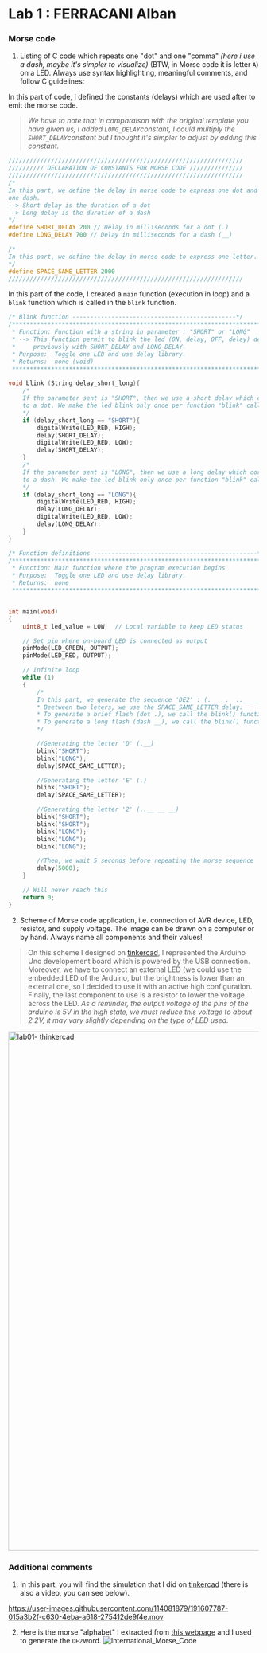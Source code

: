 # Lab 1 : FERRACANI Alban

### Morse code

1. Listing of C code which repeats one "dot" and one "comma" *(here i use a dash, maybe it's simpler to visualize)* (BTW, in Morse code it is letter `A`) on a LED. Always use syntax highlighting, meaningful comments, and follow C guidelines:

In this part of code, I defined the constants (delays) which are used after to emit the morse code. 

>*We have to note that in comparaison with the original template you have given us, I added ```LONG_DELAY```constant, I could multiply 
the ```SHORT_DELAY```constant but I thought it's simpler to adjust by adding this constant.* 

```c
//////////////////////////////////////////////////////////////////
////////// DECLARATION OF CONSTANTS FOR MORSE CODE ///////////////
//////////////////////////////////////////////////////////////////
/*
In this part, we define the delay in morse code to express one dot and 
one dash. 
--> Short delay is the duration of a dot
--> Long delay is the duration of a dash
*/
#define SHORT_DELAY 200 // Delay in milliseconds for a dot (.)
#define LONG_DELAY 700 // Delay in milliseconds for a dash (__)

/*
In this part, we define the delay in morse code to express one letter.
*/
#define SPACE_SAME_LETTER 2000
//////////////////////////////////////////////////////////////////
```

In this part of the code, I created a ```main``` function (execution in loop) and a ```blink``` function which is called in the ```blink``` function.

```c
/* Blink function ----------------------------------------------*/
/**********************************************************************
 * Function: Function with a string in parameter : "SHORT" or "LONG"
 * --> This function permit to blink the led (ON, delay, OFF, delay) defined 
 *     previously with SHORT_DELAY and LONG_DELAY. 
 * Purpose:  Toggle one LED and use delay library.
 * Returns:  none (void)
 **********************************************************************/

void blink (String delay_short_long){
    /*
    If the parameter sent is "SHORT", then we use a short delay which corresponds 
    to a dot. We make the led blink only once per function "blink" call.
    */
    if (delay_short_long == "SHORT"){
        digitalWrite(LED_RED, HIGH);
        delay(SHORT_DELAY);
        digitalWrite(LED_RED, LOW);
        delay(SHORT_DELAY);
    }
    /*
    If the parameter sent is "LONG", then we use a long delay which corresponds 
    to a dash. We make the led blink only once per function "blink" call.
    */
    if (delay_short_long == "LONG"){
        digitalWrite(LED_RED, HIGH);
        delay(LONG_DELAY);
        digitalWrite(LED_RED, LOW);
        delay(LONG_DELAY);
    }
}

/* Function definitions ----------------------------------------------*/
/**********************************************************************
 * Function: Main function where the program execution begins
 * Purpose:  Toggle one LED and use delay library.
 * Returns:  none
 **********************************************************************/


int main(void)
{
    uint8_t led_value = LOW;  // Local variable to keep LED status

    // Set pin where on-board LED is connected as output
    pinMode(LED_GREEN, OUTPUT);
    pinMode(LED_RED, OUTPUT);

    // Infinite loop
    while (1)
    {   
        /*
        In this part, we generate the sequence 'DE2' : (.__  .  ..__ __ __). 
        * Beetween two leters, we use the SPACE_SAME_LETTER delay. 
        * To generate a brief flash (dot .), we call the blink() function with "SHORT" parameter.
        * To generate a long flash (dash __), we call the blink() function with "LONG" parameter.
        */

        //Generating the letter 'D' (.__)
        blink("SHORT");
        blink("LONG");
        delay(SPACE_SAME_LETTER);

        //Generating the letter 'E' (.)
        blink("SHORT");
        delay(SPACE_SAME_LETTER);

        //Generating the letter '2' (..__ __ __)
        blink("SHORT");
        blink("SHORT");
        blink("LONG");
        blink("LONG");
        blink("LONG");

        //Then, we wait 5 seconds before repeating the morse sequence 'DE2' (to simplify visual interpretation of the morse code)
        delay(5000);  
    }

    // Will never reach this
    return 0;
}
```

2. Scheme of Morse code application, i.e. connection of AVR device, LED, resistor, and supply voltage. The image can be drawn on a computer or by hand. Always name all components and their values!

>On this scheme I designed on [tinkercad](https://www.tinkercad.com/things/2sn0hOOQTmw-start-simulating/editel?lessonid=EHD2303J3YPUS5Z&projectid=OT2JZ1PL20FZRMO&collectionid=undefined&sharecode=D2L9wMkQyfJz_Y5SIL3fVYiO3MtQYJY7FO_ZcHH1aUc), I represented the Arduino Uno developement board which is powered by the USB connection. Moreover, we have to connect an external LED (we could use the embedded LED of the Arduino, but the brightness is lower than an external one, so I decided to use it with an active high configuration. Finally, the last component to use is a resistor to lower the voltage across the LED. *As a reminder, the output voltage of the pins of the arduino is 5V in the high state, we must reduce this voltage to about 2.2V, it may vary slightly depending on the type of LED used.* 

 <img width="1043" alt="lab01- thinkercad" src="https://user-images.githubusercontent.com/114081879/191607304-b43a0346-bf4c-40c1-9286-e7a3f5e7a8c2.png">


### Additional comments
1. In this part, you will find the simulation that I did on
[tinkercad](https://www.tinkercad.com/things/2sn0hOOQTmw-start-simulating/editel?lessonid=EHD2303J3YPUS5Z&projectid=OT2JZ1PL20FZRMO&collectionid=undefined&sharecode=D2L9wMkQyfJz_Y5SIL3fVYiO3MtQYJY7FO_ZcHH1aUc) (there is also a video, you can see below). 


https://user-images.githubusercontent.com/114081879/191607787-015a3b2f-c630-4eba-a618-275412de9f4e.mov



2. Here is the morse "alphabet" I extracted from [this webpage](https://en.wikipedia.org/wiki/Morse_code) and I used to generate the ```DE2```word.
![International_Morse_Code](https://user-images.githubusercontent.com/114081879/191604578-2fcbe14d-88e2-4801-b795-4e4eabc882fb.png)
